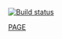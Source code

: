 [![Build status](https://ci.appveyor.com/api/projects/status/3t29iw9y4edn4cbn?svg=true)](https://ci.appveyor.com/project/DiRover/ahs-homework-dom-2-3)


[PAGE](https://dirover.github.io/ahs-homework-dom-2.1/)